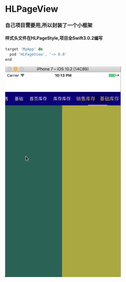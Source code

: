 # HLPageView
### 自己项目需要用,所以封装了一个小框架
#### 样式头文件在HLPageStyle,项目全Swift3.0.2编写

``` javascript
target 'MyApp' do
  pod 'HLPageView', '~> 0.0'
end
```
 ![image](https://github.com/heylau/HLPageView/blob/master/HLPageView/gif.gif)
